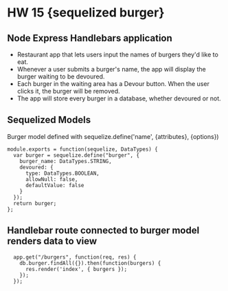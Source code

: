 # HW 15 {sequelized burger}
## Node Express Handlebars application

  - Restaurant app that lets users input the names of burgers they'd like to eat.
  - Whenever a user submits a burger's name, the app will display the burger waiting to be devoured.
  - Each burger in the waiting area has a Devour button. When the user clicks it, the burger will be removed.
  - The app will store every burger in a database, whether devoured or not.
 
## Sequelized Models
Burger model defined with sequelize.define('name', {attributes}, {options})

```
module.exports = function(sequelize, DataTypes) {
  var burger = sequelize.define("burger", {
    burger_name: DataTypes.STRING,
    devoured: {
      type: DataTypes.BOOLEAN,
      allowNull: false,
      defaultValue: false
    }
  });
  return burger;
};

```


## Handlebar route connected to burger model renders data to view 

```
  app.get("/burgers", function(req, res) {
    db.burger.findAll({}).then(function(burgers) {
      res.render('index', { burgers });
    });
  });

```